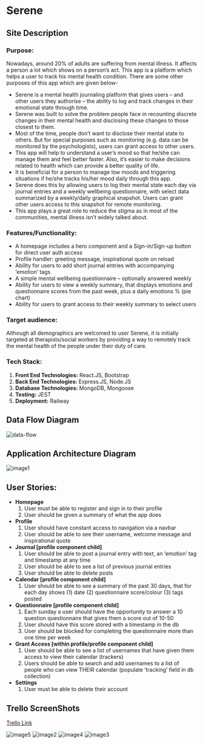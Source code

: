 # Serene
## Site Description
### Purpose:
Nowadays, around 20% of adults are suffering from mental illness. It affects a person a lot which shows on a person’s act.  This app is a platform which helps a user to track his mental health condition. There are some other purposes of this app which are given below-  
* Serene is a mental health journaling platform that gives users – and other users they authorise – the ability to log and track changes in their emotional state through time.
* Serene was built to solve the problem people face in recounting discrete changes in their mental health and disclosing these changes to those closest to them.
* Most of the time, people don’t want to disclose their mental state to others. But for special purposes such as monitoring (e.g. data can be monitored by the psychologists), users can grant access to other users.
* This app will help to understand a user’s mood so that he/she can manage them and feel better faster. Also, it’s easier to make decisions related to health which can provide a better quality of life.
* It is beneficial for a person to manage low moods and triggering situations if he/she tracks his/her mood daily through this app.
* Serene does this by allowing users to log their mental state each day via journal entries and a weekly wellbeing questionnaire, with select data summarized by a weekly/daily graphical snapshot. Users can grant other users access to this snapshot for remote monitoring. 
* This app plays a great role to reduce the stigma as in most of the communities, mental illness isn’t widely talked about.

### Features/Functionality:   
+ A homepage includes a hero component and a Sign-in/Sign-up button for direct user auth access
+ Profile handler: greeting message, inspirational quote on reload
+ Ability for users to add short journal entries with accompanying ‘emotion’ tags
+ A simple mental wellbeing questionnaire – optionally answered weekly 
+ Ability for users to view a weekly summary, that displays emotions and questionnaire scores from the past week, plus a daily emotions % (pie chart)
+ Ability for users to grant access to their weekly summary to select users


### Target audience:
Although all demographics are welcomed to user Serene, it is initially targeted at therapists/social workers by providing a way to remotely track the mental health of the people under their duty of care.  

### Tech Stack:
1. **Front End Technologies:** React.JS, Bootstrap
2. **Back End Technologies:** Express.JS, Node.JS
3. **Database Technologies:** MongoDB, Mongoose
4. **Testing:** JEST
5. **Deployment:** Railway

## Data Flow Diagram
![data-flow](https://user-images.githubusercontent.com/105357829/213894108-2cb605c3-1e5a-4b00-ac46-0b56619519d6.jpg)

## Application Architecture Diagram 
![image1](https://user-images.githubusercontent.com/105357829/213894470-0634c0aa-f71d-4706-b334-778142d28a85.png)

## User Stories:
+ **Homepage** 
  1. User must be able to register and sign in to their profile
  2. User should be given a summary of what the app does 
+ **Profile**
  1. User should have constant access to navigation via a navbar
  2. User should be able to see their username, welcome message and inspirational quote
+ **Journal [profile component child]**
  1. User should be able to post a journal entry with text, an ‘emotion’ tag and timestamp at any time
  2. User should be able to see a list of previous journal entries
  3. User should be able to delete posts
+ **Calendar [profile component child]**
  1. User should be able to see a summary of the past 30 days, that for each day shows (1) date (2) questionnaire score/colour (3) tags posted 
+ **Questionnaire [profile component child]**
  1. Each sunday a user should have the opportunity to answer a 10 question questionnaire that gives them a score out of 10-50 
  2. User should have this score stored with a timestamp in the db
  3. User should be blocked for completing the questionnaire more than one time per week
+ **Grant Access [within profile/profile component child]**
  1. User should be able to see a list of usernames that have given them access to view their calendar (trackers) 
  2. Users should be able to search and add usernames to a list of people who can view THEIR calendar (populate ‘tracking’ field in db collection)
+ **Settings**
  1. User must be able to delete their account
  
## Trello ScreenShots
[Trello Link](https://trello.com/b/MMurIsLO/mern-frontend-kanban)

![image5](https://user-images.githubusercontent.com/105357829/213894657-884ff87a-1496-4c08-b32b-7352dbbc3a7a.png)
![image2](https://user-images.githubusercontent.com/105357829/213894659-c9436b7e-b687-4498-bf8b-c2b85364f3e4.png)
![image4](https://user-images.githubusercontent.com/105357829/213894681-e5f3aae4-81bf-4e5e-8f90-0f978fc3b3fd.png)
![image3](https://user-images.githubusercontent.com/105357829/213894685-d3e6d9ee-b080-4719-b770-a9735af11007.png)
